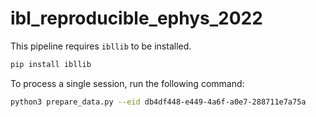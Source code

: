 # ibl_reproducible_ephys_2022

This pipeline requires `ibllib` to be installed.

```bash
pip install ibllib
```

To process a single session, run the following command:

```bash
python3 prepare_data.py --eid db4df448-e449-4a6f-a0e7-288711e7a75a
```
